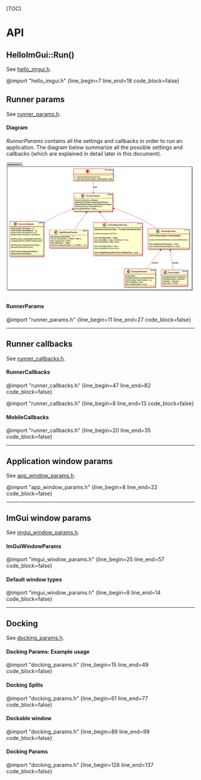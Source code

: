 [TOC]

# API

## HelloImGui::Run()

See [hello_imgui.h](hello_imgui.h).

@import "hello_imgui.h" {line_begin=7 line_end=18 code_block=false}

## Runner params

See [runner_params.h](runner_params.h).

#### Diagram

_RunnerParams_ contains all the settings and callbacks in order to run an application. 
The diagram below summarize all the possible settings and callbacks (which are explained in detail later in this document).

![a](doc_src/hello_imgui_diagram.png)

#### RunnerParams

@import "runner_params.h" {line_begin=11 line_end=27 code_block=false}

----

## Runner callbacks

See [runner_callbacks.h](runner_callbacks.h).

#### RunnerCallbacks

@import "runner_callbacks.h" {line_begin=47 line_end=82 code_block=false}

@import "runner_callbacks.h" {line_begin=8 line_end=13 code_block=false}

#### MobileCallbacks

@import "runner_callbacks.h" {line_begin=20 line_end=35 code_block=false}

----

## Application window params

See [app_window_params.h](app_window_params.h).

@import "app_window_params.h" {line_begin=8 line_end=22 code_block=false}

----

## ImGui window params

See [imgui_window_params.h](imgui_window_params.h).

#### ImGuiWindowParams

@import "imgui_window_params.h" {line_begin=25 line_end=57 code_block=false}

#### Default window types

@import "imgui_window_params.h" {line_begin=8 line_end=14 code_block=false}

----

## Docking

See [docking_params.h](docking_params.h).

#### Docking Params: Example usage

@import "docking_params.h" {line_begin=15 line_end=49 code_block=false}

#### Docking Splits

@import "docking_params.h" {line_begin=61 line_end=77 code_block=false}

#### Dockable window

@import "docking_params.h" {line_begin=89 line_end=99 code_block=false}

#### Docking Params

@import "docking_params.h" {line_begin=126 line_end=137 code_block=false}



